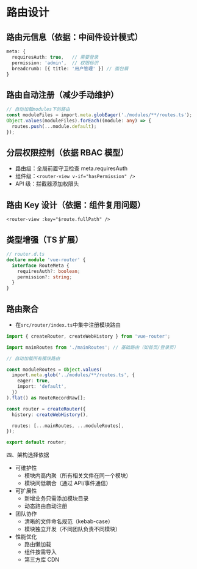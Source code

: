 # 路由设计

## 路由元信息（依据：中间件设计模式）

```ts
meta: {
  requiresAuth: true,   // 需要登录
  permission: 'admin',  // 权限标识
  breadcrumb: [{ title: '用户管理' }] // 面包屑
}
```

## 路由自动注册（减少手动维护）

```ts
// 自动加载modules下的路由
const moduleFiles = import.meta.globEager('./modules/**/routes.ts');
Object.values(moduleFiles).forEach((module: any) => {
  routes.push(...module.default);
});
```

## 分层权限控制（依据 RBAC 模型）

- 路由级：全局前置守卫检查 meta.requiresAuth
- 组件级：`<router-view v-if="hasPermission" />`
- API 级：拦截器添加权限头

## 路由 Key 设计（依据：组件复用问题）

```vue
<router-view :key="$route.fullPath" />
```

## 类型增强（TS 扩展）

```ts
// router.d.ts
declare module 'vue-router' {
  interface RouteMeta {
    requiresAuth?: boolean;
    permission?: string;
  }
}
```

## 路由聚合

- 在`src/router/index.ts`中集中注册模块路由

```ts
import { createRouter, createWebHistory } from 'vue-router';

import mainRoutes from './mainRoutes'; // 基础路由（如首页/登录页）

// 自动加载所有模块路由

const moduleRoutes = Object.values(
  import.meta.glob('../modules/**/routes.ts', {
    eager: true,
    import: 'default',
  })
).flat() as RouteRecordRaw[];

const router = createRouter({
  history: createWebHistory(),

  routes: [...mainRoutes, ...moduleRoutes],
});

export default router;
```

四、架构选择依据

- 可维护性
  - 模块内高内聚（所有相关文件在同一个模块）
  - 模块间低耦合（通过 API/事件通信）
- 可扩展性
  - 新增业务只需添加模块目录
  - 动态路由自动注册
- 团队协作
  - 清晰的文件命名规范（kebab-case）
  - 模块独立开发（不同团队负责不同模块）
- 性能优化
  - 路由懒加载
  - 组件按需导入
  - 第三方库 CDN
